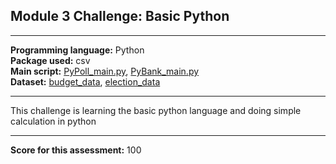 ## Module 3 Challenge: Basic Python
---

<b>Programming language:</b> Python <br />
<b>Package used:</b> csv <br />
<b>Main script:</b> [PyPoll_main.py](https://github.com/wingylui/python-challenge/blob/main/PyPoll/main.py), [PyBank_main.py](https://github.com/wingylui/python-challenge/blob/main/PyBank/main.py) <br />
<b>Dataset:</b> [budget_data](https://github.com/wingylui/python-challenge/blob/main/PyBank/Resources/budget_data.csv), [election_data](https://github.com/wingylui/python-challenge/blob/main/PyPoll/Resources/election_data.csv)

---

This challenge is learning the basic python language and doing simple calculation in python

---
<b>Score for this assessment:</b> 100 <br />
